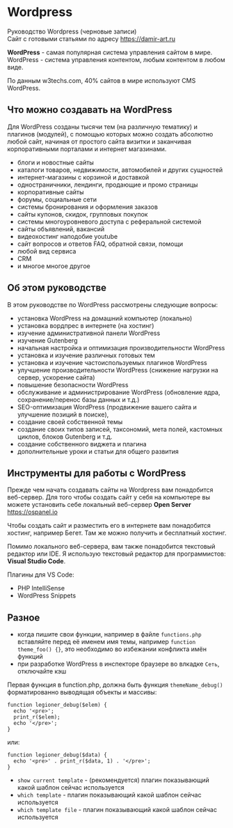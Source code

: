 # Wordpress
Руководство Wordpress (черновые записи)  
Сайт с готовыми статьями по адресу https://damir-art.ru

**WordPress** - самая популярная система управления сайтом в мире. WordPress - система управления контентом, любым контентом в любом виде.

По данным w3techs.com, 40% сайтов в мире используют CMS WordPress.

## Что можно создавать на WordPress
Для WordPress созданы тысячи тем (на различную тематику) и плагинов (модулей), с помощью которых можно создать абсолютно любой сайт, начиная от простого сайта визитки и заканчивая корпоративными порталами и интернет магазинами.

- блоги и новостные сайты
- каталоги товаров, недвижимости, автомобилей и других сущностей
- интернет-магазины с корзиной и доставкой
- одностраничники, лендинги, продающие и промо страницы
- корпоративные сайты
- форумы, социальные сети
- системы бронирования и оформления заказов
- сайты купонов, скидок, групповых покупок
- системы многоуровневого доступа с реферальной системой
- сайты объявлений, вакансий
- видеохостинг наподобие youtube
- сайт вопросов и ответов FAQ, обратной связи, помощи
- любой вид сервиса
- CRM
- и многое многое другое

## Об этом руководстве
В этом руководстве по WordPress рассмотрены следующие вопросы:
- установка WordPress на домашний компьютер (локально)
- установка вордпрес в интернете (на хостинг)
- изучение административной панели WordPress
- изучение Gutenberg
- начальная настройка и оптимизация производительности WordPress
- установка и изучение различных готовых тем
- установка и изучение частоиспользуемых плагинов WordPress
- улучшение производительности WordPress (снижение нагрузки на сервер, ускорение сайта)
- повышение безопасности WordPress
- обслуживание и администрирование WordPress (обновление ядра, сохранение/перенос базы данных и т.д.)
- SEO-оптимизация WordPress (продвижение вашего сайта и улучшение позиций в поиске),
- создание своей собственной темы
- создание своих типов записей, таксономий, мета полей, кастомных циклов, блоков Gutenberg и т.д.
- создание собственного виджета и плагина
- дополнительные уроки и статьи для общего развития

## Инструменты для работы с WordPress
Прежде чем начать создавать сайты на Wordpress вам понадобится веб-сервер. Для того чтобы создать сайт у себя на компьютере вы можете установить себе локальный веб-сервер **Open Server** https://ospanel.io

Чтобы создать сайт и разместить его в интернете вам понадобится хостинг, например Бегет. Там же можно получить и бесплатный хостинг.

Помимо локального веб-сервера, вам также понадобится текстовый редактор или IDE. Я использую текстовый редактор для программистов: **Visual Studio Code**.

Плагины для VS Code:
- PHP IntelliSense
- WordPress Snippets

## Разное
- когда пишите свои функции, например в файле `functions.php` вставляйте перед её именем имя темы, например `function theme_foo() {}`, это необходимо во избежании конфликта имён функций
- при разработке WordPress в инспекторе браузере во влкадке `Сеть`, отключайте кэш

Первая функция в function.php, должна быть функция `themeName_debug()` форматированно выводящая объекты и массивы:

    function legioner_debug($elem) {
      echo '<pre>';
      print_r($elem);
      echo '</pre>';
    }

или:

    function legioner_debug($data) {
      echo '<pre>' . print_r($data, 1) . '</pre>';
    }

- `show current template` - (рекомендуется) плагин показывающий какой шаблон сейчас используется
- `which template` - плагин показывающий какой шаблон сейчас используется
- `which template file` - плагин показывающий какой шаблон сейчас используется
